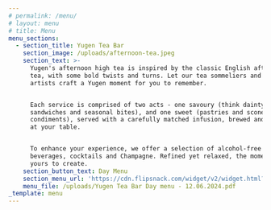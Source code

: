 ```yaml
---
# permalink: /menu/
# layout: menu
# title: Menu
menu_sections:
  - section_title: Yugen Tea Bar
    section_image: /uploads/afternoon-tea.jpeg
    section_text: >-
      Yugen's afternoon high tea is inspired by the classic English afternoon
      tea, with some bold twists and turns. Let our tea sommeliers and pastry
      artists craft a Yugen moment for you to remember.


      Each service is comprised of two acts - one savoury (think dainty
      sandwiches and seasonal bites), and one sweet (pastries and scones with
      condiments), served with a carefully matched infusion, brewed and poured
      at your table.


      To enhance your experience, we offer a selection of alcohol-free
      beverages, cocktails and Champagne. Refined yet relaxed, the moment is
      yours to create.
    section_button_text: Day Menu
    section_menu_url: 'https://cdn.flipsnack.com/widget/v2/widget.html?hash=zuiykm9zhm'
    menu_file: /uploads/Yugen Tea Bar Day menu - 12.06.2024.pdf
_template: menu
---
```


